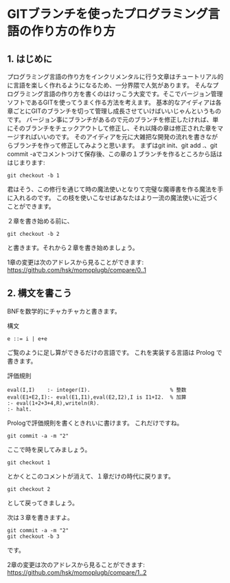 # GITブランチを使ったプログラミング言語の作り方の作り方

## 1. はじめに

プログラミング言語の作り方をインクリメンタルに行う文章はチュートリアル的に言語を楽しく作れるようになるため、一分界隈で人気があります。
そんなプログラミング言語の作り方を書くのはけっこう大変です。そこでバージョン管理ソフトであるGITを使ってうまく作る方法を考えます。
基本的なアイディアは各章ごとにGITのブランチを切って管理し成長させていけばいいじゃんというものです。
バージョン事にブランチがあるので元のブランチを修正したければ、単にそのブランチをチェックアウトして修正し、それ以降の章は修正された章をマージすればいいのです。
そのアイディアを元に大雑把な開発の流れを書きながらブランチを作って修正してみようと思います。
まずはgit init、git add .、git commit -aでコメントつけて保存後、この章の１ブランチを作るところから話ははじまります:

```
git checkout -b 1
```

君はそう、この修行を通じて時の魔法使いとなりて完璧な魔導書を作る魔法を手に入れるのです。
この枝を使いこなせばあなたはより一流の魔法使いに近づくことができます。

２章を書き始める前に、

```
git checkout -b 2
```

と書きます。それから２章を書き始めましょう。

1章の変更は次のアドレスから見ることができます: https://github.com/hsk/momoplugb/compare/0..1
## 2. 構文を書こう


BNFを数学的にチャカチャカと書きます。

構文

```
e ::= i | e+e
```

ご覧のように足し算ができるだけの言語です。
これを実装する言語は Prolog で書きます。

評価規則

```
eval(I,I)    :- integer(I).                          % 整数
eval(E1+E2,I):- eval(E1,I1),eval(E2,I2),I is I1+I2.  % 加算
:- eval(1+2+3+4,R),writeln(R).
:- halt.
```

Prologで評価規則を書くときれいに書けます。
これだけですね。

```
git commit -a -m "2"
```

ここで時を戻してみましょう。

```
git checkout 1
```

とかくとこのコメントが消えて、１章だけの時代に戻ります。

```
git checkout 2
```

として戻ってきましょう。

次は３章を書きますよ。

```
git commit -a -m "2"
git checkout -b 3
```

です。

2章の変更は次のアドレスから見ることができます: https://github.com/hsk/momoplugb/compare/1..2
